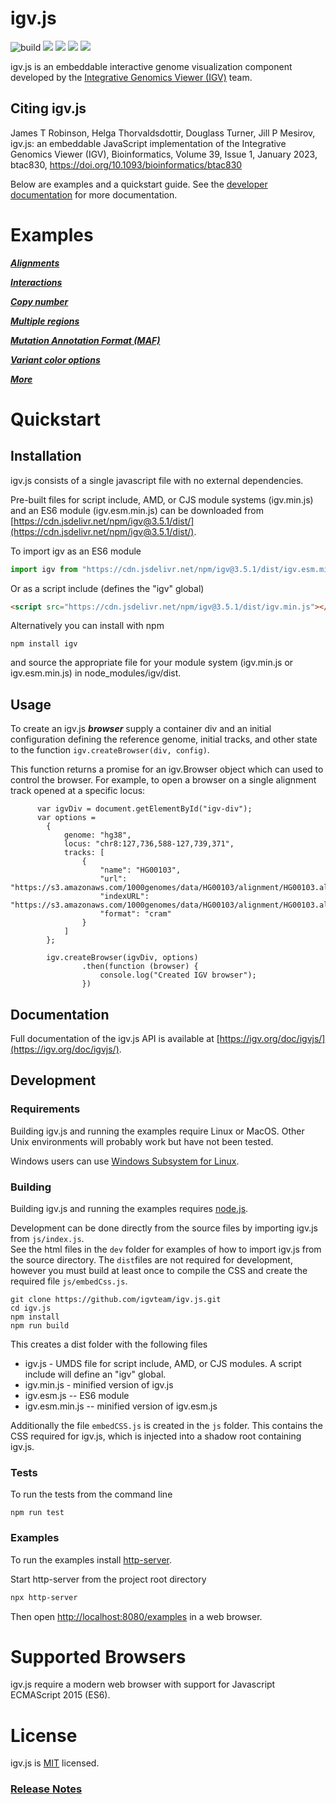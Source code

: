 # igv.js
![build](https://github.com/igvteam/igv.js/actions/workflows/ci_build.yml/badge.svg)
[![](https://img.shields.io/npm/dw/igv.svg)](https://www.npmjs.com/package/igv)
[![](https://img.shields.io/github/last-commit/igvteam/igv.js.svg)](https://github.com/igvteam/igv.js)
[![](https://img.shields.io/npm/l/igv.svg)](LICENSE)
[![](https://data.jsdelivr.com/v1/package/npm/igv/badge)](https://www.jsdelivr.com/package/npm/igv)

igv.js is an embeddable interactive genome visualization component developed by the 
 [Integrative Genomics Viewer (IGV)](https://igv.org) team. 

## Citing igv.js

James T Robinson, Helga Thorvaldsdottir, Douglass Turner, Jill P Mesirov, igv.js: an embeddable JavaScript 
implementation of the Integrative Genomics Viewer (IGV), Bioinformatics, Volume 39, Issue 1, January 2023, 
btac830, https://doi.org/10.1093/bioinformatics/btac830
 
Below are examples and a quickstart guide.  See the [developer documentation](https://igv.org/doc/igvjs) for more documentation.  

# Examples
 
***[Alignments](https://igv.org/web/release/3.5.1/examples/cram-vcf.html)***

***[Interactions](https://igv.org/web/release/3.5.1/examples/interact.html)***

***[Copy number](https://igv.org/web/release/3.5.1/examples/copyNumber.html)***

***[Multiple regions](https://igv.org/web/release/3.5.1/examples/multi-locus.html)***

***[Mutation Annotation Format (MAF)](https://igv.org/web/release/3.5.1/examples/maf-tcga.html)***

***[Variant color options](https://igv.org/web/release/3.5.1/examples/variant-colors.html)***

***[More](https://igv.org/web/release/3.5.1/examples/)***

 
# Quickstart

## Installation
igv.js consists of a single javascript file with no external dependencies.  

Pre-built files for script include, AMD, or CJS module systems (igv.min.js) and an ES6 module (igv.esm.min.js)
can be downloaded from [https://cdn.jsdelivr.net/npm/igv@3.5.1/dist/](https://cdn.jsdelivr.net/npm/igv@3.5.1/dist/). 

To import igv as an ES6 module

```javascript
import igv from "https://cdn.jsdelivr.net/npm/igv@3.5.1/dist/igv.esm.min.js"
``` 

Or as a script include (defines the "igv" global)

```html
<script src="https://cdn.jsdelivr.net/npm/igv@3.5.1/dist/igv.min.js"></script>
```   
 
Alternatively you can install with npm  
 
 ```npm install igv```

and source the appropriate file for your module system (igv.min.js or igv.esm.min.js)  in node_modules/igv/dist.


## Usage

To create an igv.js ***browser*** supply a container div 
and an initial configuration defining the reference genome, initial tracks, and other state to the 
function ```igv.createBrowser(div, config)```.  

This function returns a promise for an igv.Browser object which can used to control the browser.  For example, to open
a browser on a single alignment track opened at a specific locus:

```
      var igvDiv = document.getElementById("igv-div");
      var options =
        {
            genome: "hg38",
            locus: "chr8:127,736,588-127,739,371",
            tracks: [
                {
                    "name": "HG00103",
                    "url": "https://s3.amazonaws.com/1000genomes/data/HG00103/alignment/HG00103.alt_bwamem_GRCh38DH.20150718.GBR.low_coverage.cram",
                    "indexURL": "https://s3.amazonaws.com/1000genomes/data/HG00103/alignment/HG00103.alt_bwamem_GRCh38DH.20150718.GBR.low_coverage.cram.crai",
                    "format": "cram"
                }
            ]
        };

        igv.createBrowser(igvDiv, options)
                .then(function (browser) {
                    console.log("Created IGV browser");
                })
```

## Documentation

Full documentation of the igv.js API is available at [https://igv.org/doc/igvjs/](https://igv.org/doc/igvjs/).

## Development

### Requirements

Building igv.js and running the examples require Linux or MacOS.  Other Unix environments will probably
work but have not been tested.  

Windows users can use [Windows Subsystem for Linux](https://docs.microsoft.com/en-us/windows/wsl/install-win10).

### Building

Building igv.js and running the examples requires [node.js](https://nodejs.org/).  

Development can be done directly from the source files by importing igv.js from ```js/index.js```.  
See the html files in the ```dev``` folder for examples of how to import igv.js from the source
directory. The ```dist```files are not required for development, however you must build at least 
once to compile the CSS and create the required file  ```js/embedCss.js```.  


```  
git clone https://github.com/igvteam/igv.js.git
cd igv.js
npm install
npm run build
```

This creates a dist folder with the following files

* igv.js - UMDS file for script include, AMD, or CJS modules.  A script include will define an "igv" global.
* igv.min.js - minified version of igv.js
* igv.esm.js --  ES6 module 
* igv.esm.min.js --  minified version of igv.esm.js

Additionally the file ```embedCSS.js``` is created in the ```js``` folder.  This contains the CSS required for igv.js,
which is injected into a shadow root containing igv.js.


### Tests

To run the tests from the command line

```
npm run test
```


### Examples

To run the examples install [http-server](https://www.npmjs.com/package/http-server).

Start  http-server from the project root directory

```bash
npx http-server 
```

Then open [http://localhost:8080/examples](http://localhost:8080/examples) in a web browser.


# Supported Browsers

igv.js require a modern web browser with support for Javascript ECMAScript 2015 (ES6). 

# License

igv.js is [MIT](/LICENSE) licensed.



### [Release Notes](https://github.com/igvteam/igv.js/releases)

 
